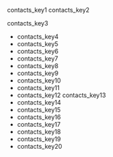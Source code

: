contacts_key1
contacts_key2


contacts_key3
* contacts_key4
* contacts_key5
* contacts_key6
* contacts_key7
* contacts_key8
* contacts_key9
* contacts_key10
* contacts_key11
* contacts_key12
contacts_key13
* contacts_key14
* contacts_key15
* contacts_key16
* contacts_key17
* contacts_key18
* contacts_key19
* contacts_key20

